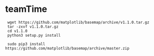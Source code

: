 # teamTime


     wget https://github.com/matplotlib/basemap/archive/v1.1.0.tar.gz
     tar -zxvf v1.1.0.tar.gz
     cd v1.1.0
     python3 setup.py install
     
     sudo pip3 install https://github.com/matplotlib/basemap/archive/master.zip

      

